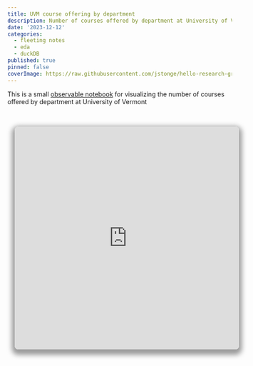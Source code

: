 ```yaml
---
title: UVM course offering by department
description: Number of courses offered by department at University of Vermont
date: '2023-12-12'
categories:
  - fleeting notes
  - eda
  - duckDB
published: true
pinned: false
coverImage: https://raw.githubusercontent.com/jstonge/hello-research-groups/main/docs/assets/HenslinCh5.webp
---
```


This is a small [observable notebook](https://observablehq.com/@jstonge/uvm-course-offering-by-department) for visualizing the number of courses offered by department at University of Vermont

<br>
<iframe width="100%" height="500" frameborder="0" class="crop"
  src="https://observablehq.com/embed/@jstonge/uvm-course-offering-by-department@latest?cell=*"></iframe>

<style>
.crop {
  border-radius: 8px;
  margin: 1rem;
  max-width: calc(100%);
  box-shadow: 0 0 0 0.75px rgba(128, 128, 128, 0.2), 0 6px 12px 6px rgba(0, 0, 0, 0.4);
}
</style>
